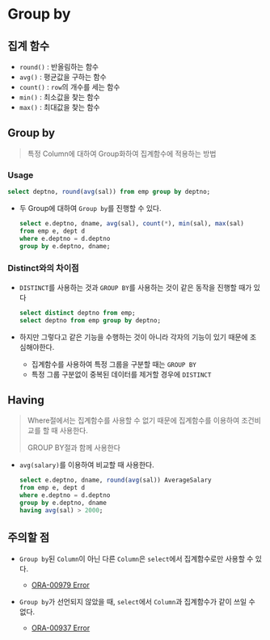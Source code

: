 # Group by

## 집계 함수

* `round()` : 반올림하는 함수
* `avg()` : 평균값을 구하는 함수
* `count()` : `row`의 개수를 세는 함수
* `min()` : 최소값을 찾는 함수
* `max()` : 최대값을 찾는 함수

## Group by

> 특정 Column에 대하여 Group화하여 집계함수에 적용하는 방법

### Usage

```sql
select deptno, round(avg(sal)) from emp group by deptno;
```

* 두 Group에 대하여 `Group by`를 진행할 수 있다.

  ```sql
  select e.deptno, dname, avg(sal), count(*), min(sal), max(sal)
  from emp e, dept d
  where e.deptno = d.deptno
  group by e.deptno, dname;
  ```

### Distinct와의 차이점

* `DISTINCT`를 사용하는 것과 `GROUP BY`를 사용하는 것이 같은 동작을 진행할 때가 있다

  ```sql
  select distinct deptno from emp;
  select deptno from emp group by deptno;
  ```

* 하지만 그렇다고 같은 기능을 수행하는 것이 아니라 각자의 기능이 있기 때문에 조심해야한다.

  * 집계함수를 사용하여 특정 그룹을 구분할 때는 `GROUP BY`
  * 특정 그룹 구분없이 중복된 데이터를 제거할 경우에 `DISTINCT`

## Having

> Where절에서는 집계함수를 사용할 수 없기 때문에 집계함수를 이용하여 조건비교를 할 때 사용한다.
>
> GROUP BY절과 함께 사용한다

* `avg(salary)`를 이용하여 비교할 때 사용한다.

  ```sql
  select e.deptno, dname, round(avg(sal)) AverageSalary
  from emp e, dept d
  where e.deptno = d.deptno
  group by e.deptno, dname
  having avg(sal) > 2000;
  ```

## 주의할 점

* `Group by`된 `Column`이 아닌 다른 `Column`은 `select`에서 집계함수로만 사용할 수 있다.
  * [ORA-00979 Error](./Error/ORA-00979.md)

* `Group by`가 선언되지 않았을 때, `select`에서 `Column`과 집계함수가 같이 쓰일 수 없다.
  * [ORA-00937 Error](./Error/ORA-00937.md)

